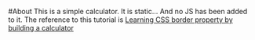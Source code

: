 #About
This is a simple calculator. It is static... And no JS has been added to it. The reference to this tutorial is
[Learning CSS border property by building a calculator](https://www.jenniferbland.com/learn-the-css-border-radius-property-by-building-a-calculator/#commentform)

    